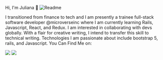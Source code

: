 
Hi, I'm Juliana :wave:
![Readme](https://user-images.githubusercontent.com/60651373/122753955-e557fa00-d28a-11eb-8ab3-b7c2c4c03421.png)


I transitioned from finance to tech and I am presently a trainee full-stack software developer @microverseinc where I am currently learning Rails, Javascript, React, and Redux. I am interested in collaborating with devs globally. With a flair for creative writing, I intend to transfer this skill to technical writing. Technologies I am passionate about include bootstrap 5, rails, and Javascript.
You Can Find Me on:

 [![](https://img.shields.io/badge/Twitter-1DA1F2?style=for-the-badge&logo=twitter&logoColor=white)](https://twitter.JulianaOsemeke/) [![](https://img.shields.io/badge/LinkedIn-0077B5?style=for-the-badge&logo=linkedin&logoColor=white)](https://www.linkedin.com/in/julianaosemeke/)

 
